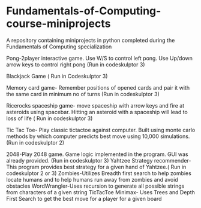 # Fundamentals-of-Computing-course-miniprojects
A repository containing miniprojects in python completed during the Fundamentals of Computing specialization


Pong-2player interactive game. Use W/S to control left pong. Use Up/down arrow keys to control right pong (Run in codeskulptor 3)

Blackjack Game ( Run in Codeskulptor 3)

Memory card game- Remember positions of opened cards and pair it with the same card in minimum no of turns (Run in codeskulptor 3)

Ricerocks spaceship game- move spaceship with arrow keys and fire at asteroids using spacebar. Hitting an asteroid with a spaceship will lead to loss of life  ( Run in codeskulptor 3)

Tic Tac Toe- Play classic tictactoe against computer. Built using monte carlo methods by which computer predicts best move using 10,000 simulations.
(Run in codeskulptor 2)

2048-Play 2048 game. Game logic implemented in the program. GUI was already provided.
(Run in codeskulptor 3)
Yahtzee Strategy recommender- This program provides best strategy for a given hand of Yahtzee.( Run in codeskulptor 2 or 3)
Zombies-Utilizes Breadth first search to help zombies locate humans and to help humans run away from zombies and avoid obstacles
WordWrangler-Uses recursion to generate all possible strings from characters of a given string
TicTacToe Minimax- Uses Trees and Depth First Search to get the best move for a player for a given board

